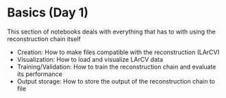 # Basics (Day 1)

This section of notebooks deals with everything that has to with using the reconstruction chain itself
- Creation: How to make files compatible with the reconstruction (LArCV)
- Visualization: How to load and visualize LArCV data
- Training/Validation: How to train the reconstruction chain and evaluate its performance
- Output storage: How to store the output of the reconstruction chain to file